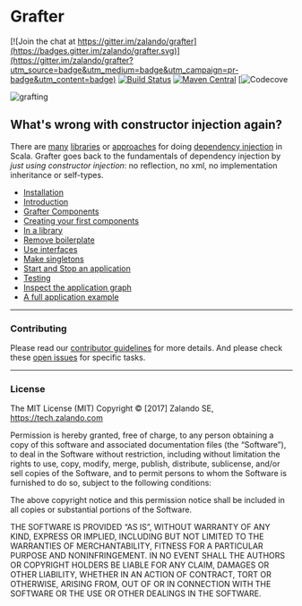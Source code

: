 # Grafter

[![Join the chat at https://gitter.im/zalando/grafter](https://badges.gitter.im/zalando/grafter.svg)](https://gitter.im/zalando/grafter?utm_source=badge&utm_medium=badge&utm_campaign=pr-badge&utm_content=badge)
[![Build Status](https://travis-ci.org/zalando/grafter.svg?branch=master)](https://travis-ci.org/zalando/grafter)
[![Maven Central](https://img.shields.io/maven-central/v/org.zalando/grafter_2.12.svg)](https://maven-badges.herokuapp.com/maven-central/org.zalando/grafter_2.12)
[![Codecove](https://codecov.io/github/zalando/grafter/coverage.svg?precision=2)

![grafting](https://autonomyacres.files.wordpress.com/2015/04/crown-cleft-grafting-fruit-trees.jpg?w=300&h=284)

## What's wrong with constructor injection again?

There are [many](https://github.com/adamw/macwire) [libraries](https://github.com/google/guice) or [approaches](http://www.cakesolutions.net/teamblogs/2011/12/19/cake-pattern-in-depth) for doing [dependency injection](https://en.wikipedia.org/wiki/Dependency_injection) in Scala.
Grafter goes back to the fundamentals of dependency injection by *just using constructor injection*: no reflection, no xml, no implementation inheritance or self-types.

 - [Installation](doc/installation.md)
 - [Introduction](doc/introduction.md)
 - [Grafter Components](doc/components.md)
 - [Creating your first components](doc/creating.md)
 - [In a library](doc/library.md)
 - [Remove boilerplate](doc/boilerplate.md)
 - [Use interfaces](doc/interfaces.md)
 - [Make singletons](doc/singletons.md)
 - [Start and Stop an application](doc/start-stop.md)
 - [Testing](doc/testing.md)
 - [Inspect the application graph](doc/inspect-app-graph.md)
 - [A full application example](doc/fullapp.md)

---

### Contributing

Please read our [contributor guidelines](CONTRIBUTING.md) for more details. 
And please check these [open issues](http://github.com/zalando/grafter/issues) for specific tasks.

----

### License

The MIT License (MIT) Copyright © [2017] Zalando SE, https://tech.zalando.com

Permission is hereby granted, free of charge, to any person obtaining a copy of this software and associated documentation files (the “Software”), to deal in the Software without restriction, including without limitation the rights to use, copy, modify, merge, publish, distribute, sublicense, and/or sell copies of the Software, and to permit persons to whom the Software is furnished to do so, subject to the following conditions:

The above copyright notice and this permission notice shall be included in all copies or substantial portions of the Software.

THE SOFTWARE IS PROVIDED “AS IS”, WITHOUT WARRANTY OF ANY KIND, EXPRESS OR IMPLIED, INCLUDING BUT NOT LIMITED TO THE WARRANTIES OF MERCHANTABILITY, FITNESS FOR A PARTICULAR PURPOSE AND NONINFRINGEMENT. IN NO EVENT SHALL THE AUTHORS OR COPYRIGHT HOLDERS BE LIABLE FOR ANY CLAIM, DAMAGES OR OTHER LIABILITY, WHETHER IN AN ACTION OF CONTRACT, TORT OR OTHERWISE, ARISING FROM, OUT OF OR IN CONNECTION WITH THE SOFTWARE OR THE USE OR OTHER DEALINGS IN THE SOFTWARE.
